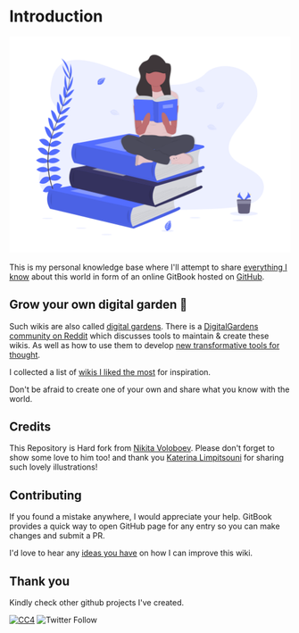 # Introduction

![](.gitbook/assets/welcome.png)

This is my personal knowledge base where I'll attempt to share [everything I know](sharing/everything-i-know.md) about this world in form of an online GitBook hosted on [GitHub](https://github.com/0xlucipher/knowledge).

## Grow your own digital garden 🌱

Such wikis are also called [digital gardens](https://joelhooks.com/digital-garden). There is a [DigitalGardens community on Reddit](https://www.reddit.com/r/DigitalGardens/) which discusses tools to maintain & create these wikis. As well as how to use them to develop [new transformative tools for thought](https://numinous.productions/ttft/).

I collected a list of [wikis I liked the most](other/wiki-workflow.md#similar-wikis-i-liked) for inspiration.

Don't be afraid to create one of your own and share what you know with the world.

## Credits

This Repository is Hard fork from [Nikita Voloboev](https://github.com/nikitavoloboev/knowledge). Please don't forget to show some love to him too! and thank you [Katerina Limpitsouni](https://undraw.co/) for sharing such lovely illustrations!

## Contributing

If you found a mistake anywhere, I would appreciate your help. GitBook provides a quick way to open GitHub page for any entry so you can make changes and submit a PR.

I'd love to hear any [ideas you have](https://github.com/0xlucipher/knowledge/issues/new) on how I can improve this wiki.

## Thank you

Kindly check other github projects I've created.

[![CC4](https://img.shields.io/badge/license-CC4-0a0a0a.svg?style=flat&colorA=0a0a0a)](https://creativecommons.org/licenses/by/4.0/) ![Twitter Follow](https://img.shields.io/twitter/follow/0xlucipher?color=3cb9fc&logo=Twitter&style=flat-square)

